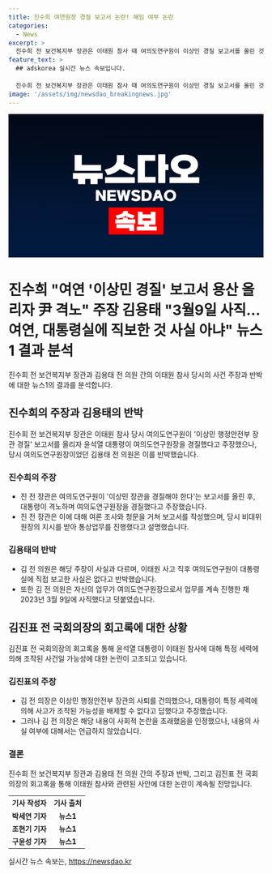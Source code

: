```yaml
---
title: 진수희 여연원장 경질 보고서 논란! 해임 여부 논란
categories:
  - News
excerpt: >
  진수희 전 보건복지부 장관은 이태원 참사 때 여의도연구원이 이상민 경질 보고서를 올린 것을 윤석열 대통령이 격노하며 여의도연구원장을 경질했다고 주장했다. 이에 김용태 전 의원은 사실이 아니다라고 반박했으며, 김 전 의원은 이태원 사고 관련 해임당했다는 주장 역시 사실이 아니라고 설명했다. 또한 김진표 전 국회의장의 회고록을 통해 이태원 참사가 특정 세력에 의해 유도되고 조작된 사건일 가능성도 있다는 주장에 대해서도 공방 중이다.
feature_text: >
  ## adskorea 실시간 뉴스 속보입니다.

  진수희 전 보건복지부 장관은 이태원 참사 때 여의도연구원이 이상민 경질 보고서를 올린 것을 윤석열 대통령이 격노하며 여의도연구원장을 경질했다고 주장했다. 이에 김용태 전 의원은 사실이 아니다라고 반박했으며, 김 전 의원은 이태원 사고 관련 해임당했다는 주장 역시 사실이 아니라고 설명했다. 또한 김진표 전 국회의장의 회고록을 통해 이태원 참사가 특정 세력에 의해 유도되고 조작된 사건일 가능성도 있다는 주장에 대해서도 공방 중이다.
image: '/assets/img/newsdao_breakingnews.jpg'
---
```


<p><img src="/assets/img/newsdao_breakingnews.jpg" alt="adskorea 속보" /></p>

<h1>진수희 "여연 '이상민 경질' 보고서 용산 올리자 尹 격노" 주장 김용태 "3월9일 사직…여연, 대통령실에 직보한 것 사실 아냐" 뉴스1 결과 분석</h1>

<p data-ke-size="size16">진수희 전 보건복지부 장관과 김용태 전 의원 간의 이태원 참사 당시의 사건 주장과 반박에 대한 뉴스1의 결과를 분석합니다.</p>

<h2 data-ke-size="size26">진수희의 주장과 김용태의 반박</h2>

<p data-ke-size="size16">진수희 전 보건복지부 장관은 이태원 참사 당시 여의도연구원이 '이상민 행정안전부 장관 경질' 보고서를 올리자 윤석열 대통령이 여의도연구원장을 경질했다고 주장했으나, 당시 여의도연구원장이었던 김용태 전 의원은 이를 반박했습니다.</p>

<h3>진수희의 주장</h3>

<ul>
  <li>진 전 장관은 여의도연구원이 '이상민 장관을 경질해야 한다'는 보고서를 올린 후, 대통령이 격노하며 여의도연구원장을 경질했다고 주장했습니다.</li>
  <li>진 전 장관은 이에 대해 여론 조사와 청문을 거쳐 보고서를 작성했으며, 당시 비대위원장의 지시를 받아 통상업무를 진행했다고 설명했습니다.</li>
</ul>

<h3>김용태의 반박</h3>

<ul>
  <li>김 전 의원은 해당 주장이 사실과 다르며, 이태원 사고 직후 여의도연구원이 대통령실에 직접 보고한 사실은 없다고 반박했습니다.</li>
  <li>또한 김 전 의원은 자신의 업무가 여의도연구원장으로서 업무를 계속 진행한 채 2023년 3월 9일에 사직했다고 덧붙였습니다.</li>
</ul>

<h2 data-ke-size="size26">김진표 전 국회의장의 회고록에 대한 상황</h2>

<p data-ke-size="size16">김진표 전 국회의장의 회고록을 통해 윤석열 대통령이 이태원 참사에 대해 특정 세력에 의해 조작된 사건일 가능성에 대한 논란이 고조되고 있습니다.</p>

<h3>김진표의 주장</h3>

<ul>
  <li>김 전 의장은 이상민 행정안전부 장관의 사퇴를 건의했으나, 대통령이 특정 세력에 의해 사고가 조작된 가능성을 배제할 수 없다고 답했다고 주장했습니다.</li>
  <li>그러나 김 전 의장은 해당 내용이 사회적 논란을 초래했음을 인정했으나, 내용의 사실 여부에 대해서는 언급하지 않았습니다.</li>
</ul>

<h3>결론</h3>

<p data-ke-size="size16">진수희 전 보건복지부 장관과 김용태 전 의원 간의 주장과 반박, 그리고 김진표 전 국회의장의 회고록을 통해 이태원 참사와 관련된 사안에 대한 논란이 계속될 전망입니다.</p>

<table>
  <tr>
    <th>기사 작성자</th>
    <th>기사 출처</th>
  </tr>
  <tr>
    <td style="text-align: center; height: 17px;"><b>박세연 기자</b></td>
    <td style="text-align: center; height: 17px;"><b>뉴스1</b></td>
  </tr>
  <tr>
    <td style="text-align: center; height: 17px;"><b>조현기 기자</b></td>
    <td style="text-align: center; height: 17px;"><b>뉴스1</b></td>
  </tr>
  <tr>
    <td style="text-align: center; height: 17px;"><b>구윤성 기자</b></td>
    <td style="text-align: center; height: 17px;"><b>뉴스1</b></td>
  </tr>
</table>

<p data-ke-size="size16"></p>
실시간 뉴스 속보는, <a href="https://newsdao.kr" rel="dofollow">https://newsdao.kr</a>


